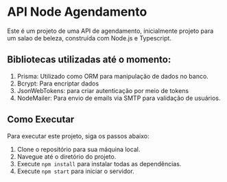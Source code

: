 # API Node Agendamento

Este é um projeto de uma API de agendamento, inicialmente projeto para um salao de beleza, construída com Node.js e Typescript.

## Bibliotecas utilizadas até o momento:

1. Prisma: Utilizado como ORM para manipulação de dados no banco.
2. Bcrypt: Para encriptar dados
3. JsonWebTokens:  para criar autenticação por meio de tokens
4. NodeMailer: Para envio de emails via SMTP para validação de usuários.

## Como Executar

Para executar este projeto, siga os passos abaixo:

1. Clone o repositório para sua máquina local.
2. Navegue até o diretório do projeto.
3. Execute `npm install` para instalar todas as dependências.
4. Execute `npm start` para iniciar o servidor.


